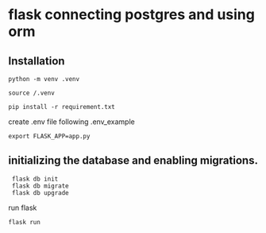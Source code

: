 # flask connecting postgres and using orm 

## Installation

```
python -m venv .venv

source /.venv
```

```
pip install -r requirement.txt

```

create .env file following .env_example


```
export FLASK_APP=app.py
```

## initializing the database and enabling migrations. 


```
 flask db init
 flask db migrate
 flask db upgrade
```

run flask

```
flask run
```